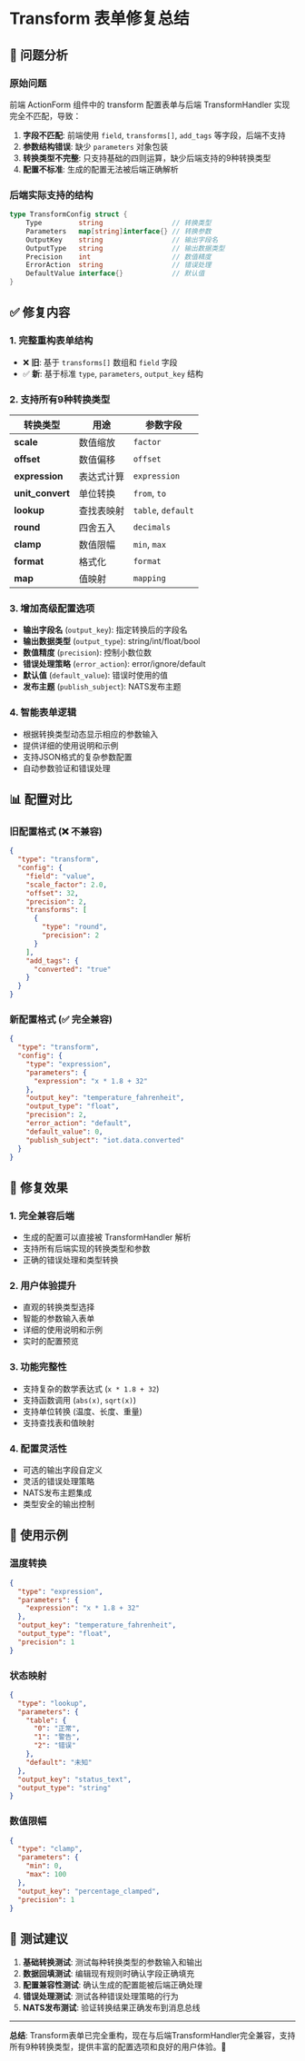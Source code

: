 # Transform 表单修复总结

## 🐛 问题分析

### 原始问题
前端 ActionForm 组件中的 transform 配置表单与后端 TransformHandler 实现完全不匹配，导致：

1. **字段不匹配**: 前端使用 `field`, `transforms[]`, `add_tags` 等字段，后端不支持
2. **参数结构错误**: 缺少 `parameters` 对象包装
3. **转换类型不完整**: 只支持基础的四则运算，缺少后端支持的9种转换类型
4. **配置不标准**: 生成的配置无法被后端正确解析

### 后端实际支持的结构
```go
type TransformConfig struct {
    Type         string                 // 转换类型
    Parameters   map[string]interface{} // 转换参数
    OutputKey    string                 // 输出字段名
    OutputType   string                 // 输出数据类型
    Precision    int                    // 数值精度
    ErrorAction  string                 // 错误处理
    DefaultValue interface{}            // 默认值
}
```

## ✅ 修复内容

### 1. 完整重构表单结构
- ❌ **旧**: 基于 `transforms[]` 数组和 `field` 字段
- ✅ **新**: 基于标准 `type`, `parameters`, `output_key` 结构

### 2. 支持所有9种转换类型
| 转换类型 | 用途 | 参数字段 |
|---------|------|---------|
| **scale** | 数值缩放 | `factor` |
| **offset** | 数值偏移 | `offset` |
| **expression** | 表达式计算 | `expression` |
| **unit_convert** | 单位转换 | `from`, `to` |
| **lookup** | 查找表映射 | `table`, `default` |
| **round** | 四舍五入 | `decimals` |
| **clamp** | 数值限幅 | `min`, `max` |
| **format** | 格式化 | `format` |
| **map** | 值映射 | `mapping` |

### 3. 增加高级配置选项
- **输出字段名** (`output_key`): 指定转换后的字段名
- **输出数据类型** (`output_type`): string/int/float/bool
- **数值精度** (`precision`): 控制小数位数
- **错误处理策略** (`error_action`): error/ignore/default
- **默认值** (`default_value`): 错误时使用的值
- **发布主题** (`publish_subject`): NATS发布主题

### 4. 智能表单逻辑
- 根据转换类型动态显示相应的参数输入
- 提供详细的使用说明和示例
- 支持JSON格式的复杂参数配置
- 自动参数验证和错误处理

## 📊 配置对比

### 旧配置格式 (❌ 不兼容)
```json
{
  "type": "transform",
  "config": {
    "field": "value",
    "scale_factor": 2.0,
    "offset": 32,
    "precision": 2,
    "transforms": [
      {
        "type": "round",
        "precision": 2
      }
    ],
    "add_tags": {
      "converted": "true"
    }
  }
}
```

### 新配置格式 (✅ 完全兼容)
```json
{
  "type": "transform",
  "config": {
    "type": "expression",
    "parameters": {
      "expression": "x * 1.8 + 32"
    },
    "output_key": "temperature_fahrenheit",
    "output_type": "float",
    "precision": 2,
    "error_action": "default",
    "default_value": 0,
    "publish_subject": "iot.data.converted"
  }
}
```

## 🎯 修复效果

### 1. **完全兼容后端**
- 生成的配置可以直接被 TransformHandler 解析
- 支持所有后端实现的转换类型和参数
- 正确的错误处理和类型转换

### 2. **用户体验提升**
- 直观的转换类型选择
- 智能的参数输入表单
- 详细的使用说明和示例
- 实时的配置预览

### 3. **功能完整性**
- 支持复杂的数学表达式 (`x * 1.8 + 32`)
- 支持函数调用 (`abs(x)`, `sqrt(x)`)
- 支持单位转换 (温度、长度、重量)
- 支持查找表和值映射

### 4. **配置灵活性**
- 可选的输出字段自定义
- 灵活的错误处理策略
- NATS发布主题集成
- 类型安全的输出控制

## 🔧 使用示例

### 温度转换
```json
{
  "type": "expression",
  "parameters": {
    "expression": "x * 1.8 + 32"
  },
  "output_key": "temperature_fahrenheit",
  "output_type": "float",
  "precision": 1
}
```

### 状态映射
```json
{
  "type": "lookup",
  "parameters": {
    "table": {
      "0": "正常",
      "1": "警告", 
      "2": "错误"
    },
    "default": "未知"
  },
  "output_key": "status_text",
  "output_type": "string"
}
```

### 数值限幅
```json
{
  "type": "clamp",
  "parameters": {
    "min": 0,
    "max": 100
  },
  "output_key": "percentage_clamped",
  "precision": 1
}
```

## 📝 测试建议

1. **基础转换测试**: 测试每种转换类型的参数输入和输出
2. **数据回填测试**: 编辑现有规则时确认字段正确填充
3. **配置兼容性测试**: 确认生成的配置能被后端正确处理
4. **错误处理测试**: 测试各种错误处理策略的行为
5. **NATS发布测试**: 验证转换结果正确发布到消息总线

---

**总结**: Transform表单已完全重构，现在与后端TransformHandler完全兼容，支持所有9种转换类型，提供丰富的配置选项和良好的用户体验。🎉